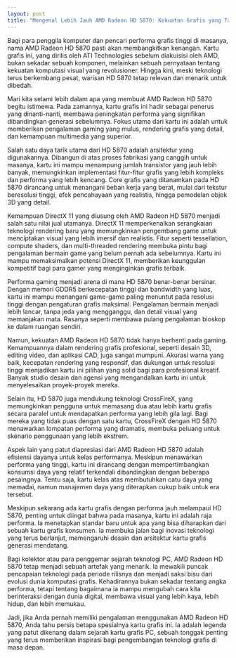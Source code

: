 ```yaml
---
layout: post
title: "Mengenal Lebih Jauh AMD Radeon HD 5870: Kekuatan Grafis yang Tak Terlupakan"
---
```


Bagi para penggila komputer dan pencari performa grafis tinggi di masanya, nama AMD Radeon HD 5870 pasti akan membangkitkan kenangan. Kartu grafis ini, yang dirilis oleh ATI Technologies sebelum diakuisisi oleh AMD, bukan sekadar sebuah komponen, melainkan sebuah pernyataan tentang kekuatan komputasi visual yang revolusioner. Hingga kini, meski teknologi terus berkembang pesat, warisan HD 5870 tetap relevan dan menarik untuk dibedah.

Mari kita selami lebih dalam apa yang membuat AMD Radeon HD 5870 begitu istimewa. Pada zamannya, kartu grafis ini hadir sebagai penerus yang dinanti-nanti, membawa peningkatan performa yang signifikan dibandingkan generasi sebelumnya. Fokus utama dari kartu ini adalah untuk memberikan pengalaman gaming yang mulus, rendering grafis yang detail, dan kemampuan multimedia yang superior.

Salah satu daya tarik utama dari HD 5870 adalah arsitektur yang digunakannya. Dibangun di atas proses fabrikasi yang canggih untuk masanya, kartu ini mampu menampung jumlah transistor yang jauh lebih banyak, memungkinkan implementasi fitur-fitur grafis yang lebih kompleks dan performa yang lebih kencang. Core grafis yang ditanamkan pada HD 5870 dirancang untuk menangani beban kerja yang berat, mulai dari tekstur beresolusi tinggi, efek pencahayaan yang realistis, hingga pemodelan objek 3D yang detail.

Kemampuan DirectX 11 yang diusung oleh AMD Radeon HD 5870 menjadi salah satu nilai jual utamanya. DirectX 11 memperkenalkan serangkaian teknologi rendering baru yang memungkinkan pengembang game untuk menciptakan visual yang lebih imersif dan realistis. Fitur seperti tessellation, compute shaders, dan multi-threaded rendering membuka pintu bagi pengalaman bermain game yang belum pernah ada sebelumnya. Kartu ini mampu memaksimalkan potensi DirectX 11, memberikan keunggulan kompetitif bagi para gamer yang menginginkan grafis terbaik.

Performa gaming menjadi arena di mana HD 5870 benar-benar bersinar. Dengan memori GDDR5 berkecepatan tinggi dan bandwidth yang luas, kartu ini mampu menangani game-game paling menuntut pada resolusi tinggi dengan pengaturan grafis maksimal. Pengalaman bermain menjadi lebih lancar, tanpa jeda yang mengganggu, dan detail visual yang memanjakan mata. Rasanya seperti membawa pulang pengalaman bioskop ke dalam ruangan sendiri.

Namun, kekuatan AMD Radeon HD 5870 tidak hanya berhenti pada gaming. Kemampuannya dalam rendering grafis profesional, seperti desain 3D, editing video, dan aplikasi CAD, juga sangat mumpuni. Akurasi warna yang baik, kecepatan rendering yang responsif, dan dukungan untuk resolusi tinggi menjadikan kartu ini pilihan yang solid bagi para profesional kreatif. Banyak studio desain dan agensi yang mengandalkan kartu ini untuk menyelesaikan proyek-proyek mereka.

Selain itu, HD 5870 juga mendukung teknologi CrossFireX, yang memungkinkan pengguna untuk memasang dua atau lebih kartu grafis secara paralel untuk mendapatkan performa yang lebih gila lagi. Bagi mereka yang tidak puas dengan satu kartu, CrossFireX dengan HD 5870 menawarkan lompatan performa yang dramatis, membuka peluang untuk skenario penggunaan yang lebih ekstrem.

Aspek lain yang patut diapresiasi dari AMD Radeon HD 5870 adalah efisiensi dayanya untuk kelas performanya. Meskipun menawarkan performa yang tinggi, kartu ini dirancang dengan mempertimbangkan konsumsi daya yang relatif terkendali dibandingkan dengan beberapa pesaingnya. Tentu saja, kartu kelas atas membutuhkan catu daya yang memadai, namun manajemen daya yang diterapkan cukup baik untuk era tersebut.

Meskipun sekarang ada kartu grafis dengan performa jauh melampaui HD 5870, penting untuk diingat bahwa pada masanya, kartu ini adalah raja performa. Ia menetapkan standar baru untuk apa yang bisa diharapkan dari sebuah kartu grafis konsumen. Ia membuka jalan bagi inovasi teknologi yang terus berlanjut, memengaruhi desain dan arsitektur kartu grafis generasi mendatang.

Bagi kolektor atau para penggemar sejarah teknologi PC, AMD Radeon HD 5870 tetap menjadi sebuah artefak yang menarik. Ia mewakili puncak pencapaian teknologi pada periode rilisnya dan menjadi saksi bisu dari evolusi dunia komputasi grafis. Kehadirannya bukan sekadar tentang angka performa, tetapi tentang bagaimana ia mampu mengubah cara kita berinteraksi dengan dunia digital, membawa visual yang lebih kaya, lebih hidup, dan lebih memukau.

Jadi, jika Anda pernah memiliki pengalaman menggunakan AMD Radeon HD 5870, Anda tahu persis betapa spesialnya kartu grafis ini. Ia adalah legenda yang patut dikenang dalam sejarah kartu grafis PC, sebuah tonggak penting yang terus memberikan inspirasi bagi pengembangan teknologi grafis di masa depan.
